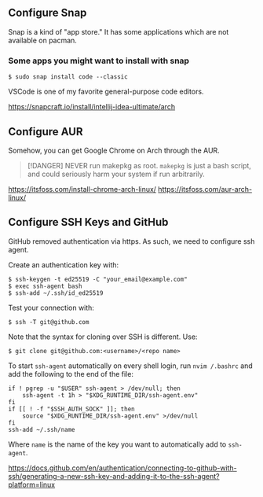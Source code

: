 ## Configure Snap

Snap is a kind of "app store." It has some applications which are not available on pacman.

### Some apps you might want to install with snap

```
$ sudo snap install code --classic 
```

VSCode is one of my favorite general-purpose code editors.

https://snapcraft.io/install/intellij-idea-ultimate/arch

## Configure AUR

<!-- TODO: Expand this section -->

Somehow, you can get Google Chrome on Arch through the AUR.

> [!DANGER]
> NEVER run makepkg as root. `makepkg` is just a bash script, and could seriously harm your system if run arbitrarily.

https://itsfoss.com/install-chrome-arch-linux/
https://itsfoss.com/aur-arch-linux/

## Configure SSH Keys and GitHub

<!-- TODO: Clean this up -->

GitHub removed authentication via https. As such, we need to configure ssh agent.

Create an authentication key with:

```
$ ssh-keygen -t ed25519 -C "your_email@example.com"
$ exec ssh-agent bash
$ ssh-add ~/.ssh/id_ed25519
```

Test your connection with:

```
$ ssh -T git@github.com
```

Note that the syntax for cloning over SSH is different. Use:

```
$ git clone git@github.com:<username>/<repo name>
```

To start `ssh-agent` automatically on every shell login, run `nvim /.bashrc` and add the following to the end of the file:

```
if ! pgrep -u "$USER" ssh-agent > /dev/null; then
    ssh-agent -t 1h > "$XDG_RUNTIME_DIR/ssh-agent.env"
fi
if [[ ! -f "$SSH_AUTH_SOCK" ]]; then
    source "$XDG_RUNTIME_DIR/ssh-agent.env" >/dev/null
fi
ssh-add ~/.ssh/name
```

Where `name` is the name of the key you want to automatically add to `ssh-agent`.

https://docs.github.com/en/authentication/connecting-to-github-with-ssh/generating-a-new-ssh-key-and-adding-it-to-the-ssh-agent?platform=linux